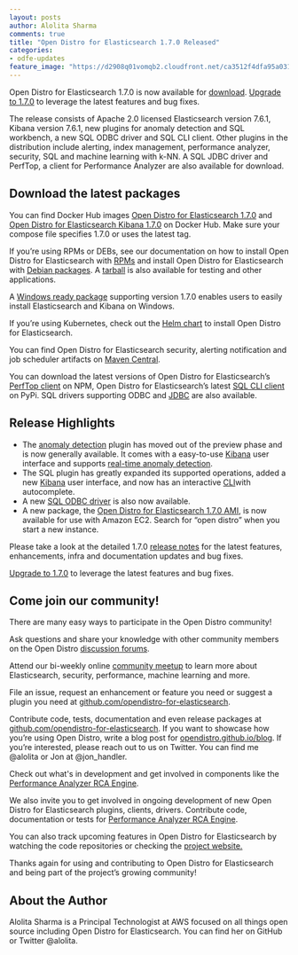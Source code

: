 ```yaml
---
layout: posts
author: Alolita Sharma
comments: true
title: "Open Distro for Elasticsearch 1.7.0 Released"
categories:
- odfe-updates
feature_image: "https://d2908q01vomqb2.cloudfront.net/ca3512f4dfa95a03169c5a670a4c91a19b3077b4/2019/03/26/open_disto-elasticsearch-logo-800x400.jpg"
---
```


Open Distro for Elasticsearch 1.7.0 is now available for [download](https://opendistro.github.io/for-elasticsearch/downloads.html). [Upgrade to 1.7.0](https://opendistro.github.io/for-elasticsearch/downloads.html) to leverage the latest features and bug fixes.

The release consists of Apache 2.0 licensed Elasticsearch version 7.6.1, Kibana version 7.6.1, new plugins for anomaly detection and SQL workbench, a new SQL ODBC driver and SQL CLI client. Other plugins in the distribution include alerting, index management, performance analyzer, security, SQL and machine learning with k-NN. A SQL JDBC driver and PerfTop, a client for Performance Analyzer are also available for download.

## Download the latest packages

You can find Docker Hub images [Open Distro for Elasticsearch 1.7.0](https://hub.docker.com/r/amazon/opendistro-for-elasticsearch) and [Open Distro for Elasticsearch Kibana 1.7.0](https://hub.docker.com/r/amazon/opendistro-for-elasticsearch-kibana) on Docker Hub. Make sure your compose file specifies 1.7.0 or uses the latest tag.

If you’re using RPMs or DEBs, see our documentation on how to install Open Distro for Elasticsearch with [RPMs](https://opendistro.github.io/for-elasticsearch-docs/docs/install/rpm/) and install Open Distro for Elasticsearch with [Debian packages](https://opendistro.github.io/for-elasticsearch-docs/docs/install/deb/). A [tarball](https://opendistro.github.io/for-elasticsearch-docs/docs/install/tar/) is also available for testing and other applications.

A [Windows ready package](https://opendistro.github.io/for-elasticsearch-docs/docs/install/windows/) supporting version 1.7.0 enables users to easily install Elasticsearch and Kibana on Windows.

If you’re using Kubernetes, check out the [Helm chart](https://opendistro.github.io/for-elasticsearch-docs/docs/install/helm/) to install Open Distro for Elasticsearch.

You can find Open Distro for Elasticsearch security, alerting notification and job scheduler artifacts on [Maven Central](https://mvnrepository.com/artifact/com.amazon.opendistroforelasticsearch).

You can download the latest versions of Open Distro for Elasticsearch’s [PerfTop client](https://www.npmjs.com/package/@aws/opendistro-for-elasticsearch-perftop) on NPM, Open Distro for Elasticsearch’s latest [SQL CLI client](https://pypi.org/project/odfe-sql-cli/) on PyPi. SQL drivers supporting ODBC and [JDBC](https://d3g5vo6xdbdb9a.cloudfront.net/downloads/elasticsearch-clients/opendistro-sql-jdbc/opendistro-sql-jdbc-1.7.0.0.jar) are also available.

## Release Highlights

* The [anomaly detection](https://github.com/opendistro-for-elasticsearch/anomaly-detection) plugin has moved out of the preview phase and is now generally available. It comes with a easy-to-use [Kibana](https://github.com/opendistro-for-elasticsearch/anomaly-detection-kibana-plugin) user interface and supports [real-time anomaly detection](https://opendistro.github.io/for-elasticsearch/blog/odfe-updates/2020/05/Real-time-Anomaly-Detection-is-now-available-in-Open-Distro-for-Elasticsearch-1.7.0/).
* The SQL plugin has greatly expanded its supported operations, added a new [Kibana](https://github.com/opendistro-for-elasticsearch/sql-kibana-plugin) user interface, and now has an interactive [CLI](https://github.com/opendistro-for-elasticsearch/sql-cli)with autocomplete.
* A new [SQL ODBC driver](https://github.com/opendistro-for-elasticsearch/sql-odbc) is also now available.
* A new package, the [Open Distro for Elasticsearch 1.7.0 AMI](https://opendistro.github.io/for-elasticsearch-docs/docs/install/ami/), is now available for use with Amazon EC2. Search for “open distro” when you start a new instance.

Please take a look at the detailed 1.7.0 [release notes](https://github.com/opendistro-for-elasticsearch/opendistro-build/blob/master/release-notes/opendistro-for-elasticsearch-release-notes-1.7.0.md) for the latest features, enhancements, infra and documentation updates and bug fixes.

[Upgrade to 1.7.0](https://opendistro.github.io/for-elasticsearch/downloads.html) to leverage the latest features and bug fixes.

## Come join our community!

There are many easy ways to participate in the Open Distro community!

Ask questions and share your knowledge with other community members on the Open Distro [discussion forums](https://discuss.opendistrocommunity.dev/).

Attend our bi-weekly online [community meetup](https://www.meetup.com/Open-Distro-for-Elasticsearch-Meetup-Group) to learn more about Elasticsearch, security, performance, machine learning and more.

File an issue, request an enhancement or feature you need or suggest a plugin you need at [github.com/opendistro-for-elasticsearch](https://github.com/opendistro-for-elasticsearch).

Contribute code, tests, documentation and even release packages at [github.com/opendistro-for-elasticsearch](https://github.com/opendistro-for-elasticsearch). If you want to showcase how you’re using Open Distro, write a blog post for [opendistro.github.io/blog](https://opendistro.github.io/blog). If you’re interested, please reach out to us on Twitter. You can find me @alolita or Jon at @jon_handler.

Check out what's in development and get involved in components like the [Performance Analyzer RCA Engine](https://github.com/opendistro-for-elasticsearch/performance-analyzer-rca).

We also invite you to get involved in ongoing development of new Open Distro for Elasticsearch plugins, clients, drivers. Contribute code, documentation or tests for [Performance Analyzer RCA Engine](https://github.com/opendistro-for-elasticsearch/performance-analyzer-rca).

You can also track upcoming features in Open Distro for Elasticsearch by watching the code repositories or checking the [project website.](https://opendistro.github.io/for-elasticsearch/features/comingsoon.html)

Thanks again for using and contributing to Open Distro for Elasticsearch and being part of the project’s growing community!

## About the Author

Alolita Sharma is a Principal Technologist at AWS focused on all things open source including Open Distro for Elasticsearch. You can find her on GitHub or Twitter @alolita.
